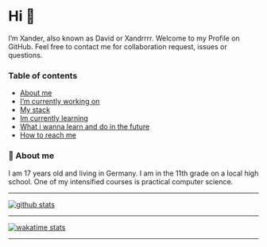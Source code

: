 # Hi 👋

I’m Xander, also known as David or Xandrrrr.
Welcome to my Profile on GitHub. Feel free to contact me for collaboration request, issues or questions.

### Table of contents
 - [About me](https://github.com/Xander1233#-about-me)
 - [I’m currently working on](https://github.com/Xander1233/Xander1233/blob/latest/CURRENT_WORK.md)
 - [My stack](https://github.com/Xander1233/Xander1233/blob/latest/STACK.md)
 - [Im currently learning](https://github.com/Xander1233/Xander1233/blob/latest/CURRENT_LEARNING.md)
 - [What i wanna learn and do in the future](https://github.com/Xander1233/Xander1233/blob/latest/FUTURE.md)
 - [How to reach me](https://github.com/Xander1233/Xander1233/blob/latest/CONTACT.md)

### 🌱 About me
I am 17 years old and living in Germany. I am in the 11th grade on a local high school. One of my intensified courses is practical computer science.

---

[![github stats](https://github-readme-stats.vercel.app/api?username=Xander1233&count_private=true&hide_border=true&cache_seconds=2000&bg_color=4badf2&title_color=000&text_color=000&icon_color=000&show_icons=true)](https://github.com/Xander1233)

---

[![wakatime stats](https://github-readme-stats.vercel.app/api/wakatime?username=Xandrrrr&layout=compact)](https://github.com/Xander1233)

---
